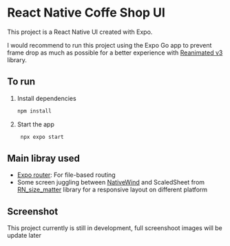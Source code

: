 # React Native Coffe Shop UI

This project is a React Native UI created with Expo.


I would recommend to run this project using the Expo Go app to prevent frame drop as much as possible for a better experience with [Reanimated v3](https://docs.swmansion.com/react-native-reanimated/docs/fundamentals/getting-started/) library.

## To run

1. Install dependencies

   ```bash
   npm install
   ```

2. Start the app

   ```bash
    npx expo start
   ```



## Main libray used

- [Expo router](https://docs.expo.dev/router/introduction/): For file-based routing
- Some screen juggling between [NativeWind](https://www.nativewind.dev/) and ScaledSheet from [RN_size_matter](https://github.com/nirsky/react-native-size-matters) library for a responsive layout on different platform

## Screenshot

This project currently is still in development, full screenshoot images will be update later

